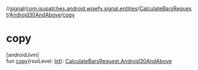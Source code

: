 //[signal](../../../../index.md)/[com.isupatches.android.wisefy.signal.entities](../../index.md)/[CalculateBarsRequest](../index.md)/[Android30AndAbove](index.md)/[copy](copy.md)

# copy

[androidJvm]\
fun [copy](copy.md)(rssiLevel: [Int](https://kotlinlang.org/api/latest/jvm/stdlib/kotlin/-int/index.html)): [CalculateBarsRequest.Android30AndAbove](index.md)
